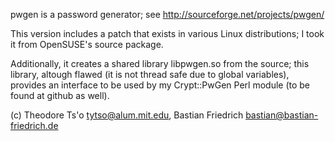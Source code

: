 pwgen is a password generator; see
http://sourceforge.net/projects/pwgen/

This version includes a patch that exists in various Linux distributions; I
took it from OpenSUSE's source package.

Additionally, it creates a shared library libpwgen.so from the source; this
library, altough flawed (it is not thread safe due to global variables),
provides an interface to be used by my Crypt::PwGen Perl module (to be found
at github as well).

(c) Theodore Ts'o <tytso@alum.mit.edu>,
    Bastian Friedrich <bastian@bastian-friedrich.de>
